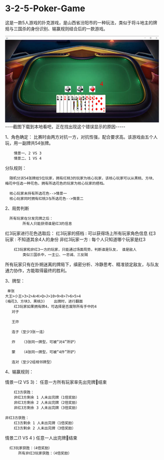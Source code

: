 # 3-2-5-Poker-Game
这是一款5人游戏的扑克游戏，是山西省汾阳市的一种玩法，类似于将斗地主的牌规与三国杀的身份识别、输赢规则结合后的一款游戏。

![image](https://github.com/heisiqiuzhang/3-2-5-Poker-Game/blob/master/Game_Screenshot/picture1.jpg)
----截图下载到本地看吧，正在找出现这个错误显示的原因-----

1、角色确定：
    比赛时由两方对抗一方，对抗性强，配合要求高。该游戏由五个人玩，用一副牌共54张牌。
    
	    情景一、2 VS 3
	    情景二、1 VS 4
            
分队规则：

      随机分派54张牌给5位玩家，拥有红桃3的玩家为核心玩家，该核心玩家可以从黑桃、方块、梅花中任选一种花色，拥有所选花色的玩家为核心玩家的搭档。
      
      核心玩家未持有所选花色-->情景一
      核心玩家同时拥有红桃3与所选花色-->情景二


2、局势判断

      所有玩家在分发完牌之后：
		    所有人只能获得谁是红3的信息
                    
                    
红3玩家进行花色选取后：
        红3玩家的搭档  :  可以获得场上所有玩家角色信息
        红3玩家 : 不知道其余4人的身份
        非红3玩家一方 : 每个人只知道哪个玩家是红3
    
        红3玩家和非红3一方的玩家，只能通过场面局势，判断谁是队友， 谁是敌人
	        类似三国杀中，一主公、一忠诚、三反贼

所有玩家只有在扑朔迷离的牌局下，缜密分析、冷静思考、精准锁定敌友，与队友通力协作，方能取得最终的胜利。
     
     
3、牌型：

     单张
	大王>小王>3>2>A>K>Q>J>10>9>8>7>6>5>4
	(梅花3、方块3、黑桃3)    出牌时，进行翻面
        红3玩家如果拥有牌4，可选择是否废除所有手中的4
       对子
       
       王炸
       
       连子（至少3张一连）
       
       炸   （3张同一牌型，可被“对4”所铲）
       
       蒙   （4张同一牌型，可被“4炸”所铲）
          
       连对（至少2组相邻牌型）


4、输赢规则：

情景一(2 VS 3)：
    		任意一方所有玩家率先出完牌结束
                
      	红3方获胜：
		非红3方剩余 1 人未出完牌（1倍奖励）
		非红3方剩余 2 人未出完牌（2倍奖励）
		非红3方剩余 3 人未出完牌（3倍奖励）
                
	非红3方获胜：
		红3方剩余 1 人未出完牌（1倍奖励）
		红3方剩余 2 人未出完牌（3倍奖励）
                
情景二(1 VS 4 )
    		任意一人出完牌结束
                
	  红3玩家获胜：（4倍奖励）
    	  所有非红3玩家获胜：（4倍奖励）	
